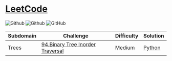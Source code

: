 # [LeetCode](https://www.leetcode.com/)

![Github](https://img.shields.io/badge/languages-python-green.svg?longCache=true&style=for-the-badge)
![Github](https://img.shields.io/badge/languages-javascript-yellow.svg?longCache=true&style=for-the-badge)
![GitHub](https://img.shields.io/github/license/mashape/apistatus.svg?style=for-the-badge)

| Subdomain       |        Challenge        |   Difficulty   | Solution |          
|---------------- | ----------------------- | -------------- | -------- |
Trees | [94.Binary Tree Inorder Traversal](https://leetcode.com/problems/binary-tree-inorder-traversal/) | Medium |[Python](./Trees/104.maximum-depth-of-binary-tree.py)
